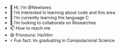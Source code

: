- 👋 Hi, I’m @Newtares
- 👀 I’m interested in learning about code and this area
- 🌱 I’m currently learning the language C
- 💞️ I’m looking to collaborate on Researches
- 📫 How to reach me 
- 😄 Pronouns: He/Him
- ⚡ Fun fact: Im graduating in Computacional Science

<!---
Newtares/Newtares is a ✨ special ✨ repository because its `README.md` (this file) appears on your GitHub profile.
You can click the Preview link to take a look at your changes.
--->
